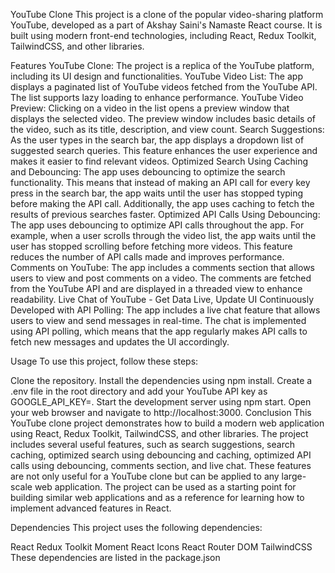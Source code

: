 YouTube Clone This project is a clone of the popular video-sharing platform YouTube, developed as a part of Akshay Saini's Namaste React course. It is built using modern front-end technologies, including React, Redux Toolkit, TailwindCSS, and other libraries.

Features YouTube Clone: The project is a replica of the YouTube platform, including its UI design and functionalities. YouTube Video List: The app displays a paginated list of YouTube videos fetched from the YouTube API. The list supports lazy loading to enhance performance. YouTube Video Preview: Clicking on a video in the list opens a preview window that displays the selected video. The preview window includes basic details of the video, such as its title, description, and view count. Search Suggestions: As the user types in the search bar, the app displays a dropdown list of suggested search queries. This feature enhances the user experience and makes it easier to find relevant videos. Optimized Search Using Caching and Debouncing: The app uses debouncing to optimize the search functionality. This means that instead of making an API call for every key press in the search bar, the app waits until the user has stopped typing before making the API call. Additionally, the app uses caching to fetch the results of previous searches faster. Optimized API Calls Using Debouncing: The app uses debouncing to optimize API calls throughout the app. For example, when a user scrolls through the video list, the app waits until the user has stopped scrolling before fetching more videos. This feature reduces the number of API calls made and improves performance. Comments on YouTube: The app includes a comments section that allows users to view and post comments on a video. The comments are fetched from the YouTube API and are displayed in a threaded view to enhance readability. Live Chat of YouTube - Get Data Live, Update UI Continuously Developed with API Polling: The app includes a live chat feature that allows users to view and send messages in real-time. The chat is implemented using API polling, which means that the app regularly makes API calls to fetch new messages and updates the UI accordingly.

Usage To use this project, follow these steps:

Clone the repository. Install the dependencies using npm install. Create a .env file in the root directory and add your YouTube API key as GOOGLE_API_KEY=. Start the development server using npm start. Open your web browser and navigate to http://localhost:3000. Conclusion This YouTube clone project demonstrates how to build a modern web application using React, Redux Toolkit, TailwindCSS, and other libraries. The project includes several useful features, such as search suggestions, search caching, optimized search using debouncing and caching, optimized API calls using debouncing, comments section, and live chat. These features are not only useful for a YouTube clone but can be applied to any large-scale web application. The project can be used as a starting point for building similar web applications and as a reference for learning how to implement advanced features in React.

Dependencies This project uses the following dependencies:

React Redux Toolkit Moment React Icons React Router DOM TailwindCSS These dependencies are listed in the package.json